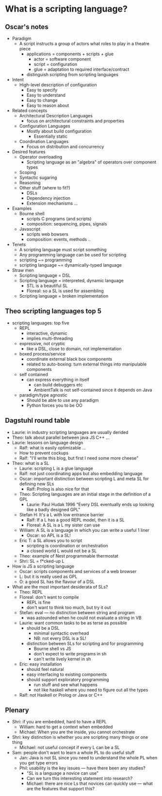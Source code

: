 # What is a scripting language?  
  
## Oscar's notes  
  
* Paradigm  
    * A script instructs a group of actors what roles to play in a theatre piece  
        * applications = components + scripts + glue  
            * actor = software component  
            * script = configuration  
            * glue = adaptation to required interface/contract  
        * distinguish scripting from scripting languages  
* Intent  
    * High-level description of configuration  
        * Easy to specify  
        * Easy to understand  
        * Easy to change  
        * Easy to reason about  
* Related concepts  
    * Architectural Description Languages  
        * focus on architectural constraints and properties  
    * Configuration Languages  
        * Mostly about build configuration  
            * Essentially static  
    * Coordination Languages  
        * Focus on distribution and concurrency  
* Desired features  
    * Operator overloading  
        * Scripting language as an "algebra" of operators over component types  
    * Scoping  
    * Syntactic sugaring  
    * Reasoning  
    * Other stuff (where to fit?)  
        * DSLs  
        * Dependency injection  
        * Extension mechanisms ...  
* Examples  
    * Bourne shell  
        * scripts C programs (and scripts)  
        * composition: sequencing, pipes, signals  
    * Javascript  
        * scripts web bowsers  
        * composition: events, methods ..  
* Tenets  
    * A scripting language must script something  
    * Any programming language can be used for scripting  
    * scripting ~= programming  
    * scripting language ~= dynamically-typed language  
* Straw men  
    * Scripting language = DSL  
    * Scripting language = interpreted, dynamic language  
        * STL is a beautiful SL  
        * Floreal: so a SL is used for assembling  
    * Scripting language = broken implementation  
  
## Theo scripting languages top 5  
  
* scripting languages: top five  
    * REPL  
        * interactive, dynamic  
        * implies multi-threading  
    * expressive, not cryptic  
        * like a DSL, close to domain, not implementation  
    * boxed process/service  
        * coordinate external black box components  
        * related to auto-boxing: turn external things into manipulable components  
    * self contained  
        * can express everything in itself  
            * can build debuggers etc  
            * AmbientTalk is not self-contained since it depends on Java  
    * paradigm/type agnostic  
        * Should be able to use any paradigm  
        * Python forces you to be OO  
  
## Dagstuhl round table  
  
* Laurie: in industry scripting languages are usually derided  
* Theo: talk about parallel between java JS C++ ...  
* Laurie: lessons on language design  
    * Ralf: what is easily optimizable ...  
    * How to prevent cockups  
    * Ralf: "I'll write this blog, but first I need some more cheese"  
* Theo: what is a SL  
    * Laurie: scripting L is a glue language  
    * Ralf: not just coordinating apps but also embedding language  
    * Oscar: important distinction between scripting L and meta SL for defining new SLs  
        * Ralf: Prolog is also nice for that  
    * Theo: Scripting languages are an initial stage in the definition of a GPL  
        * Laurie: Paul Hudak 1996 "Every DSL eventually ends up looking like a badly designed GPL"  
    * Stefan H: It's a L with low entrance barrier  
        * Ralf: If a L has a good REPL model, then it is a SL  
        * Floreal: A SL is a L my sister can use  
    * William: A SL is a language in which you can write a useful 1 liner  
        * Oscar: so APL is a SL!  
    * Eric T: a SL allows you to script  
        * scripting is coordination or orchestration  
        * a closed world L would not be a SL  
    * Theo: example of Nest programmable thermostat  
    * Shri: SL = f*cked-up L  
* How is JS a scripting language  
    * Oscar: scripts components and services of a web browser  
    * L: but it is really used as GPL  
    * O: a good SL has the flavour of a DSL  
* What are the most important desiderata of SLs?  
    * Theo: REPL  
    * Floreal: don't want to compile  
        * REPL is fine  
        * don't want to think too much, but try it out  
    * Stefan: eval — no distinction between string and program  
        * was astounded when he could not evaluate a string in VB  
    * Laurie: want common tasks to be as terse as possible  
        * should be a DSL  
            * minimal syntactic overhead  
            * NB: not every DSL is a SL!  
        * distinction between SLs for scripting and for programming  
            * Bourne shell vs JS  
            * don't expect to write programs in sh  
            * can't write lively kernel in sh  
    * Eric: easy installation  
        * should feel natural  
        * easy interfacing to existing components  
        * should support exploratory programming  
            * run stuff and see what happens  
            * not like haskell where you need to figure out all the types  
    * Ralf: not Haskell or Prolog or Java or C++  
  
## Plenary  
  
* Shri: if you are embedded, hard to have a REPL  
    * William: hard to get a context when embedded  
    * Michael: When you are the inside, you cannot orchestrate  
* Shri: key distinction is whether you are scripting many things or one thing  
    * Michael: not useful concept if every L can be a SL  
* Sam: people don't want to learn a whole PL to do useful stuff  
    * Jan: Java is not SL since you need to understand the whole PL when you get type errors  
    * Phil: usability is the key issues — have there been any studies?  
        * "SL is a language a novice can use"  
        * Can we turn this interesting statement into research?  
        * Michael: there are nice Ls that novices can quickly use — what are the features that support this?  
